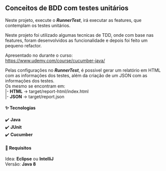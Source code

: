 ## Conceitos de BDD com testes unitários 

Neste projeto, execute o _**RunnerTest**_, irá executar as features, que contemplam os testes unitários.

Neste projeto foi utilizado algumas tecnicas de TDD, onde com base nas features, foram desenvolvidos as funcionalidade e depois foi feito um pequeno refactor.    

Apresentado no durante o curso: https://www.udemy.com/course/cucumber-java/

Pelas configurações no _**RunnerTest**_, é possivel gerar um relatório em HTML com as informações dos testes, além da criação de um JSON com as informações dos testes.  
Os mesmo se encontram em:  
|- **HTML** -> target/report-html/index.html  
|- **JSON** -> target/report.json

#### :sparkles: Tecnologias
:heavy_check_mark: **Java**  
:heavy_check_mark: **JUnit**  
:heavy_check_mark: **Cucumber**  

#### :vertical_traffic_light: Requisitos 
Idea: **Eclipse** ou **IntelliJ**  
Versão: **Java 8**
